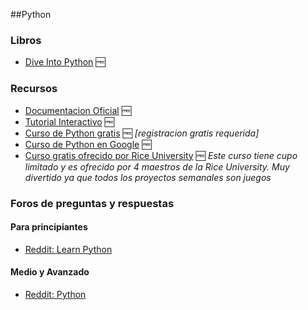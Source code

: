 ##Python

### Libros
* [Dive Into Python](http://www.diveintopython.net/) :free:

### Recursos
* [Documentacion Oficial](https://www.python.org/doc/) :free:
* [Tutorial Interactivo](http://learnpython.org/) :free:
* [Curso de Python gratis](http://www.codecademy.com/tracks/python) :free: _[registracion gratis requerida]_
* [Curso de Python en Google](https://developers.google.com/edu/python/) :free:
* [Curso gratis ofrecido por Rice University](https://www.coursera.org/course/interactivepython) :free:
	_Este curso tiene cupo limitado y es ofrecido por 4 maestros de la Rice University. Muy divertido ya que todos los proyectos semanales son juegos_

### Foros de preguntas y respuestas

#### Para principiantes

* [Reddit: Learn Python](http://www.reddit.com/r/learnpython)

#### Medio y Avanzado

* [Reddit: Python](http://www.reddit.com/r/python)